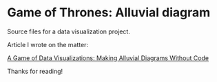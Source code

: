 # Game of Thrones: Alluvial diagram
Source files for a data visualization project. 

Article I wrote on the matter:

[A Game of Data Visualizations: Making Alluvial Diagrams Without Code](https://medium.com/@matthewlunkes/a-game-of-data-visualizations-243c3d8ceb1e "A Game of Data Visualizations: Making Alluvial Diagrams Without Code")

Thanks for reading!
